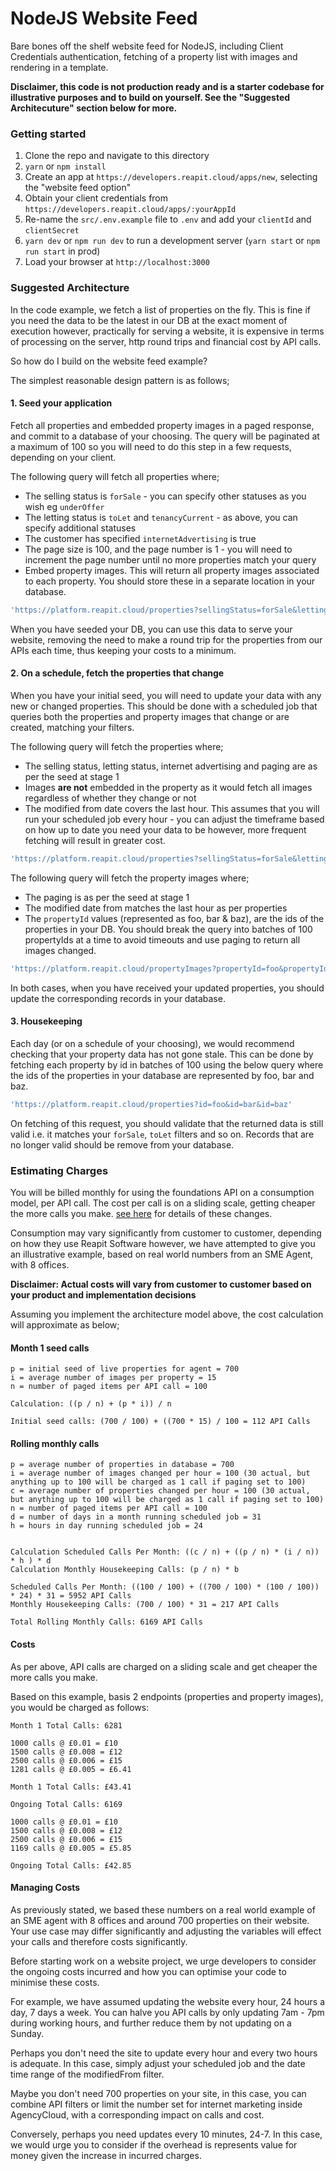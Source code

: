# NodeJS Website Feed

Bare bones off the shelf website feed for NodeJS, including Client Credentials authentication, fetching of a property list with images and rendering in a template.

**Disclaimer, this code is not production ready and is a starter codebase for illustrative purposes and to build on yourself. See the "Suggested Architecuture" section below for more.**

### Getting started

1. Clone the repo and navigate to this directory
2. `yarn` or `npm install`
3. Create an app at `https://developers.reapit.cloud/apps/new`, selecting the "website feed option"
4. Obtain your client credentials from `https://developers.reapit.cloud/apps/:yourAppId`
5. Re-name the `src/.env.example` file to `.env` and add your `clientId` and `clientSecret`
6. `yarn dev` or `npm run dev` to run a development server (`yarn start` or `npm run start` in prod)
7. Load your browser at `http://localhost:3000`

### Suggested Architecture

In the code example, we fetch a list of properties on the fly. This is fine if you need the data to be the latest in our DB at the exact moment of execution however, practically for serving a website, it is expensive in terms of processing on the server, http round trips and financial cost by API calls.

So how do I build on the website feed example?

The simplest reasonable design pattern is as follows;

#### 1. **Seed your application**

Fetch all properties and embedded property images in a paged response, and commit to a database of your choosing. The query will be paginated at a maximum of 100 so you will need to do this step in a few requests, depending on your client.

The following query will fetch all properties where;

- The selling status is `forSale` - you can specify other statuses as you wish eg `underOffer`
- The letting status is `toLet` and `tenancyCurrent` - as above, you can specify additional statuses
- The customer has specified `internetAdvertising` is true
- The page size is 100, and the page number is 1 - you will need to increment the page number until no more properties match your query
- Embed property images. This will return all property images associated to each property. You should store these in a separate location in your database.

```ts
'https://platform.reapit.cloud/properties?sellingStatus=forSale&lettingStatus=toLet&lettingStatus=tenancyCurrent&internetAdvertising=true&embed=images&pageSize=100&pageNumber=1'
```

When you have seeded your DB, you can use this data to serve your website, removing the need to make a round trip for the properties from our APIs each time, thus keeping your costs to a minimum.

#### 2. **On a schedule, fetch the properties that change**

When you have your initial seed, you will need to update your data with any new or changed properties. This should be done with a scheduled job that queries both the properties and property images that change or are created, matching your filters.

The following query will fetch the properties where;

- The selling status, letting status, internet advertising and paging are as per the seed at stage 1
- Images **are not** embedded in the property as it would fetch all images regardless of whether they change or not
- The modified from date covers the last hour. This assumes that you will run your scheduled job every hour - you can adjust the timeframe based on how up to date you need your data to be however, more frequent fetching will result in greater cost.

```ts
'https://platform.reapit.cloud/properties?sellingStatus=forSale&lettingStatus=toLett&lettingStatus=tenancyCurrent&internetAdvertising=true&pageSize=100&pageNumber=1&modifiedFrom=2022-05-26T10:38:06.581Z'
```

The following query will fetch the property images where;

- The paging is as per the seed at stage 1
- The modified date from matches the last hour as per properties
- The `propertyId` values (represented as foo, bar & baz), are the ids of the properties in your DB. You should break the query into batches of 100 propertyIds at a time to avoid timeouts and use paging to return all images changed.

```ts
'https://platform.reapit.cloud/propertyImages?propertyId=foo&propertyId=bar&propertyId=baz&pageSize=100&pageNumber=1&modifiedFrom=2022-05-26T10:38:06.581'
```

In both cases, when you have received your updated properties, you should update the corresponding records in your database.

#### 3. **Housekeeping**

Each day (or on a schedule of your choosing), we would recommend checking that your property data has not gone stale. This can be done by fetching each property by id in batches of 100 using the below query where the ids of the properties in your database are represented by foo, bar and baz.

```ts
'https://platform.reapit.cloud/properties?id=foo&id=bar&id=baz'
```

On fetching of this request, you should validate that the returned data is still valid i.e. it matches your `forSale`, `toLet` filters and so on. Records that are no longer valid should be remove from your database.

### Estimating Charges

You will be billed monthly for using the foundations API on a consumption model, per API call. The cost per call is on a sliding scale, getting cheaper the more calls you make. [see here](https://foundations-documentation.reapit.cloud/developer-terms-and-conditions#schedule-2-fees) for details of these changes.

Consumption may vary significantly from customer to customer, depending on how they use Reapit Software however, we have attempted to give you an illustrative example, based on real world numbers from an SME Agent, with 8 offices.

**Disclaimer: Actual costs will vary from customer to customer based on your product and implementation decisions**

Assuming you implement the architecture model above, the cost calculation will approximate as below;

#### **Month 1 seed calls**

```
p = initial seed of live properties for agent = 700
i = average number of images per property = 15
n = number of paged items per API call = 100

Calculation: ((p / n) + (p * i)) / n

Initial seed calls: (700 / 100) + ((700 * 15) / 100 = 112 API Calls
```

#### **Rolling monthly calls**

```
p = average number of properties in database = 700
i = average number of images changed per hour = 100 (30 actual, but anything up to 100 will be charged as 1 call if paging set to 100)
c = average number of properties changed per hour = 100 (30 actual, but anything up to 100 will be charged as 1 call if paging set to 100)
n = number of paged items per API call = 100
d = number of days in a month running scheduled job = 31
h = hours in day running scheduled job = 24


Calculation Scheduled Calls Per Month: ((c / n) + ((p / n) * (i / n)) * h ) * d
Calculation Monthly Housekeeping Calls: (p / n) * b

Scheduled Calls Per Month: ((100 / 100) + ((700 / 100) * (100 / 100)) * 24) * 31 = 5952 API Calls
Monthly Housekeeping Calls: (700 / 100) * 31 = 217 API Calls

Total Rolling Monthly Calls: 6169 API Calls
```

#### **Costs**

As per above, API calls are charged on a sliding scale and get cheaper the more calls you make.

Based on this example, basis 2 endpoints (properties and property images), you would be charged as follows:

```
Month 1 Total Calls: 6281

1000 calls @ £0.01 = £10
1500 calls @ £0.008 = £12
2500 calls @ £0.006 = £15
1281 calls @ £0.005 = £6.41

Month 1 Total Calls: £43.41

Ongoing Total Calls: 6169

1000 calls @ £0.01 = £10
1500 calls @ £0.008 = £12
2500 calls @ £0.006 = £15
1169 calls @ £0.005 = £5.85

Ongoing Total Calls: £42.85
```

#### **Managing Costs**

As previously stated, we based these numbers on a real world example of an SME agent with 8 offices and around 700 properties on their website. Your use case may differ significantly and adjusting the variables will effect your calls and therefore costs significantly.

Before starting work on a website project, we urge developers to consider the ongoing costs incurred and how you can optimise your code to minimise these costs.

For example, we have assumed updating the website every hour, 24 hours a day, 7 days a week. You can halve you API calls by only updating 7am - 7pm during working hours, and further reduce them by not updating on a Sunday.

Perhaps you don't need the site to update every hour and every two hours is adequate. In this case, simply adjust your scheduled job and the date time range of the modifiedFrom filter.

Maybe you don't need 700 properties on your site, in this case, you can combine API filters or limit the number set for internet marketing inside AgencyCloud, with a corresponding impact on calls and cost.

Conversely, perhaps you need updates every 10 minutes, 24-7. In this case, we would urge you to consider if the overhead is represents value for money given the increase in incurred charges.
